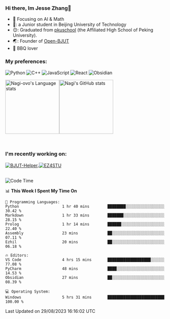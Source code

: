 ### Hi there, Im Jesse Zhang👋
- :orange_book: Focusing on AI & Math 
- 🔬: a Junior student in Beijing University of Technology
- 😊: Graduated from [pkuschool](https://www.pkuschool.edu.cn/) (the Affiliated High School of Peking University).
- 🌏: Founder of [Open-BJUT](https://github.com/Open-BJUT)
- :meat_on_bone: BBQ lover

### My preferences:
![Python](https://img.shields.io/badge/python-3670A0?style=for-the-badge&logo=python&logoColor=ffdd54)
![C++](https://img.shields.io/badge/c++-%2300599C.svg?style=for-the-badge&logo=c%2B%2B&logoColor=white)
![JavaScript](https://img.shields.io/badge/javascript-%23323330.svg?style=for-the-badge&logo=javascript&logoColor=%23F7DF1E)
![React](https://img.shields.io/badge/react-%2320232a.svg?style=for-the-badge&logo=react&logoColor=%2361DAFB)
![Obsidian](https://img.shields.io/badge/Obsidian-%23483699.svg?style=for-the-badge&logo=obsidian&logoColor=white)
 <!-- ![Docker](https://img.shields.io/badge/docker-%230db7ed.svg?style=for-the-badge&logo=docker&logoColor=white) -->


<div style="display:flex; flex-wrap:wrap; height: 200px;">
  <img height="170" src="https://github-readme-stats-git-main-nagi-ovo.vercel.app/api/top-langs/?username=Nagi-ovo&hide=css,scss,html,java,typescript&layout=compact&card_width=345&card_height=400" alt="Nagi-ovo's Language stats">
  <img height="170" src="https://github-readme-stats-git-main-nagi-ovo.vercel.app/api?username=Nagi-ovo&show_icons=true&theme=radical" alt="Nagi's GitHub stats">
</div>

### I'm recently working on:</a>

 <div>
<a href="https://github.com/Open-BJUT/BJUT-Helper">
  <img align="center" src="https://github-readme-stats-git-main-nagi-ovo.vercel.app/api/pin/?username=Nagi-ovo&repo=BJUT-Helper" alt="BJUT-Helper">
</a>
<a href="https://github.com/Nagi-ovo/EZ4STU">
  <img align="center" src="https://github-readme-stats-git-main-nagi-ovo.vercel.app/api/pin/?username=Nagi-ovo&repo=EZ4STU" alt="EZ4STU">
</a>  
</div>

<br />

<!--START_SECTION:waka-->
![Code Time](http://img.shields.io/badge/Code%20Time-166%20hrs%2041%20mins-blue)

📊 **This Week I Spent My Time On** 

```text
💬 Programming Languages: 
Python                   1 hr 40 mins        ████████░░░░░░░░░░░░░░░░░   30.42 % 
Markdown                 1 hr 33 mins        ███████░░░░░░░░░░░░░░░░░░   28.15 % 
Prolog                   1 hr 14 mins        ██████░░░░░░░░░░░░░░░░░░░   22.40 % 
Assembly                 23 mins             ██░░░░░░░░░░░░░░░░░░░░░░░   07.11 % 
Ezhil                    20 mins             ██░░░░░░░░░░░░░░░░░░░░░░░   06.18 % 

🔥 Editors: 
VS Code                  4 hrs 15 mins       ███████████████████░░░░░░   77.08 % 
PyCharm                  48 mins             ████░░░░░░░░░░░░░░░░░░░░░   14.53 % 
Obsidian                 27 mins             ██░░░░░░░░░░░░░░░░░░░░░░░   08.39 % 

💻 Operating System: 
Windows                  5 hrs 31 mins       █████████████████████████   100.00 % 
```


 Last Updated on 29/08/2023 16:16:02 UTC
<!--END_SECTION:waka-->




